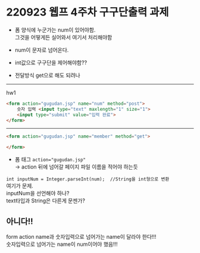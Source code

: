 # 220923 웹프 4주차 구구단출력 과제

* 폼 양식에 누군가는 num이 있어야함.  
    그것을 어떻게든 실어와서 여기서 처리해야함
* num이 문자로 넘어온다. 
* int값으로 구구단을 제어해야함??


* 전달방식 get으로 해도 되려나

---

hw1
```html
<form action="gugudan.jsp" name="num" method="post">
	숫자 입력 <input type="text" maxlength="1" size="1">
	<input type="submit" value="입력 완료"> 
</form>
```

---

```html
<form action="gugudan.jsp" name="member" method="get">

</form>
```

* 폼 태그 `action="gugudan.jsp"`   
-> action 뒤에 넘어갈 페이지 파일 이름을 적어야 하는듯


`int inputNum = Integer.parseInt(num);  //String을 int형으로 변환`  
여기가 문제.  
inputNum을 선언해야 하나?  
text타입과 String은 다른게 문젠가?  

## 아니다!!
form action name과 숫자입력으로 넘어가는 name이 달라야 한다!!!   
숫자입력으로 넘어가는 name이 num이어야 했음!!!
